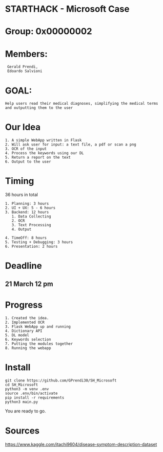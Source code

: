 # STARTHACK - Microsoft Case
# Group: 0x00000002

# Members:
     Gerald Prendi,
     Edoardo Salvioni
   
# GOAL:
    Help users read their medical diagnoses, simplifying the medical terms and outputting them to the user
# Our Idea

    1. A simple WebApp written in Flask
    2. Will ask user for input: a text file, a pdf or scan a png
    3. OCR of the input
    4. Process the keywords using our DL
    5. Return a report on the text
    6. Output to the user

# Timing
36 hours in total

    1. Planning: 3 hours
    2. UI + UX: 5 - 6 hours
    3. Backend: 12 hours
       1. Data Collecting
       2. OCR
       3. Text Processing
       4. Output

    4. TimeOff: 8 hours
    5. Testing + Debugging: 3 hours
    6. Presentation: 2 hours


# Deadline 
## 21 March 12 pm

# Progress
    1. Created the idea.
    2. Implemented OCR
    3. Flask WebApp up and running
    4. Dictionary API
    5. DL model
    6. Keywords selection
    7. Putting the modules together
    8. Running the webapp

# Install
    git clone https://github.com/GPrendi30/SH_Microsoft
    cd SH_Microsoft
    python3 -m venv .env
    source .env/bin/activate
    pip install -r requirements
    python3 main.py

You are ready to go.

# Sources

https://www.kaggle.com/itachi9604/disease-symptom-description-dataset
